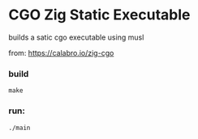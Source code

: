 # CGO Zig Static Executable

builds a satic cgo executable using musl

from: https://calabro.io/zig-cgo

### build
```
make
```

### run:
```
./main
```
